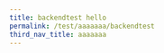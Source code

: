 ```yaml
---
title: backendtest hello
permalink: /test/aaaaaaa/backendtest
third_nav_title: aaaaaaa
---
```








